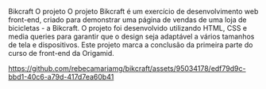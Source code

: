 Bikcraft 
O projeto
O projeto Bikcraft é um exercício de desenvolvimento web front-end, criado para demonstrar uma página de vendas de uma loja de bicicletas - a Bikcraft. O projeto foi desenvolvido utilizando HTML, CSS e media queries para garantir que o design seja adaptável a vários tamanhos de tela e dispositivos. Este projeto marca a conclusão da primeira parte do curso de front-end da Origamid.

https://github.com/rebecamariamg/bikcraft/assets/95034178/edf79d9c-bbd1-40c6-a79d-417d7ea60b41

